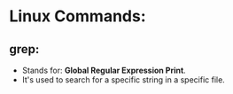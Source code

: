 # Linux Commands:

## grep:
- Stands for: **Global Regular Expression Print**.
- It's used to search for a specific string in a specific file.